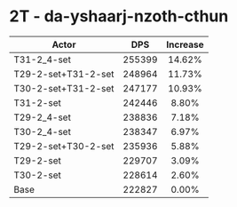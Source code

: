 # 2T - da-yshaarj-nzoth-cthun
| Actor | DPS | Increase |
|---|:---:|:---:|
|T31-2_4-set|255399|14.62%|
|T29-2-set+T31-2-set|248964|11.73%|
|T30-2-set+T31-2-set|247177|10.93%|
|T31-2-set|242446|8.80%|
|T29-2_4-set|238836|7.18%|
|T30-2_4-set|238347|6.97%|
|T29-2-set+T30-2-set|235936|5.88%|
|T29-2-set|229707|3.09%|
|T30-2-set|228614|2.60%|
|Base|222827|0.00%|

